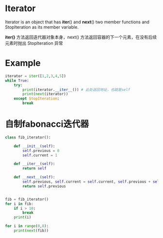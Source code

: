 # Iterator
Iterator is an object that has __iter__() and __next__() two member functions and StopIteration as its member variable.

__iter()__ 方法返回迭代器对象本身，next() 方法返回容器的下一个元素，在没有后续元素时抛出 StopIteration 异常

# Example
```py
iterator = iter([1,2,3,4,5])
while True:
    try:
        print(iterator.__iter__()) # 此处返回地址，也就是self
        print(next(iterator))
    except StopIteration:
        break
```


# 自制fabonacci迭代器
```py
class fib_iterator():

    def __init__(self):
        self.previous = 0
        self.current = 1

    def __iter__(self):
        return self

    def __next__(self):
        self.previous, self.current = self.current, self.previous + self.current
        return self.previous


fib = fib_iterator()
for i in fib:
    if i > 10:
        break
    print(i)

for i in range(0,8):
    print(next(fib))
    
```
    
